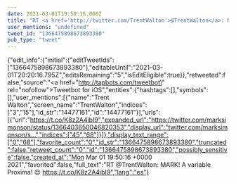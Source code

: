 ```yaml
---
date: 2021-03-01T19:50:16.000Z
title: "RT <a href='http://twitter.com/TrentWalton'>@TrentWalton</a>: MARK! A variable Proxima! 😍 https://t.co/K8z2A4ibI9″"
user_mentions: "undefined"
tweet_id: "1366475898673893380"
pub_type: "tweet"
---
```

{"edit_info":{"initial":{"editTweetIds":["1366475898673893380"],"editableUntil":"2021-03-01T20:20:16.795Z","editsRemaining":"5","isEditEligible":true}},"retweeted":false,"source":"<a href=\"http://tapbots.com/tweetbot\" rel=\"nofollow\">Tweetbot for iΟS</a>","entities":{"hashtags":[],"symbols":[],"user_mentions":[{"name":"Trent Walton","screen_name":"TrentWalton","indices":["3","15"],"id_str":"14477161","id":"14477161"}],"urls":[{"url":"https://t.co/K8z2A4ibI9","expanded_url":"https://twitter.com/marksimonson/status/1366403650046820353","display_url":"twitter.com/marksimonson/s…","indices":["45","68"]}]},"display_text_range":["0","68"],"favorite_count":"0","id_str":"1366475898673893380","truncated":false,"retweet_count":"0","id":"1366475898673893380","possibly_sensitive":false,"created_at":"Mon Mar 01 19:50:16 +0000 2021","favorited":false,"full_text":"RT @TrentWalton: MARK! A variable Proxima! 😍 https://t.co/K8z2A4ibI9","lang":"es"}
